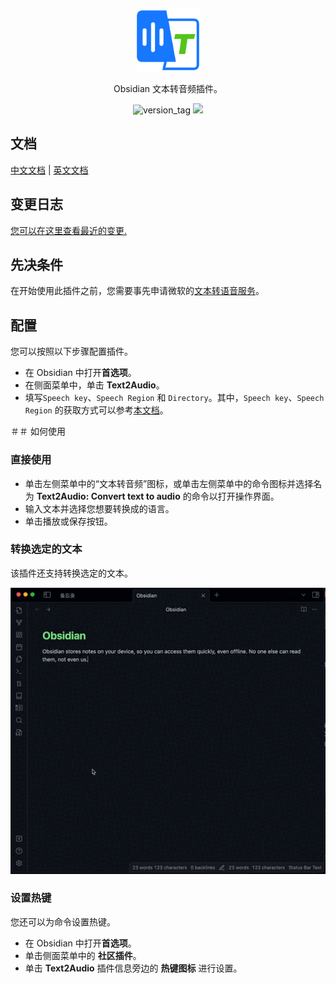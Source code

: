 <p align="center" ><img width="100" src="./icon.png" ali /></p>

<p align="center">Obsidian 文本转音频插件。</p>

<p align="center">
  <img src="https://img.shields.io/badge/version-2.7.0-blue" alt="version_tag" />
  <img src="https://img.shields.io/badge/dynamic/json?logo=obsidian&color=%23483699&label=downloads&query=%24%5B%22text2audio%22%5D.downloads&url=https%3A%2F%2Fraw.githubusercontent.com%2Fobsidianmd%2Fobsidian-releases%2Fmaster%2Fcommunity-plugin-stats.json" />
</p>

## 文档

[中文文档](./README.zh.md) | [英文文档](./README.md)

## 变更日志

[您可以在这里查看最近的变更.](./CHANGELOG.md)

## 先决条件

在开始使用此插件之前，您需要事先申请微软的[文本转语音服务](https://learn.microsoft.com/zh-cn/azure/ai-services/speech-service/index-text-to-speech)。

## 配置

您可以按照以下步骤配置插件。

-   在 Obsidian 中打开**首选项**。
-   在侧面菜单中，单击 **Text2Audio**。
-   填写`Speech key`、`Speech Region` 和 `Directory`。其中，`Speech key`、`Speech Region` 的获取方式可以参考[本文档](https://learn.microsoft.com/zh-cn/azure/ai-services/multi-service-resource?pivots=azportal&tabs=macos#get-the-keys-for-your-resource)。

＃＃ 如何使用

### 直接使用

-   单击左侧菜单中的“文本转音频”图标，或单击左侧菜单中的命令图标并选择名为 **Text2Audio: Convert text to audio** 的命令以打开操作界面。
-   输入文本并选择您想要转换成的语言。
-   单击播放或保存按钮。

### 转换选定的文本

该插件还支持转换选定的文本。

<p align="center"><img src="./zh-example.gif" ali /></p>

### 设置热键

您还可以为命令设置热键。

-   在 Obsidian 中打开**首选项**。
-   单击侧面菜单中的 **社区插件**。
-   单击 **Text2Audio** 插件信息旁边的 **热键图标** 进行设置。
